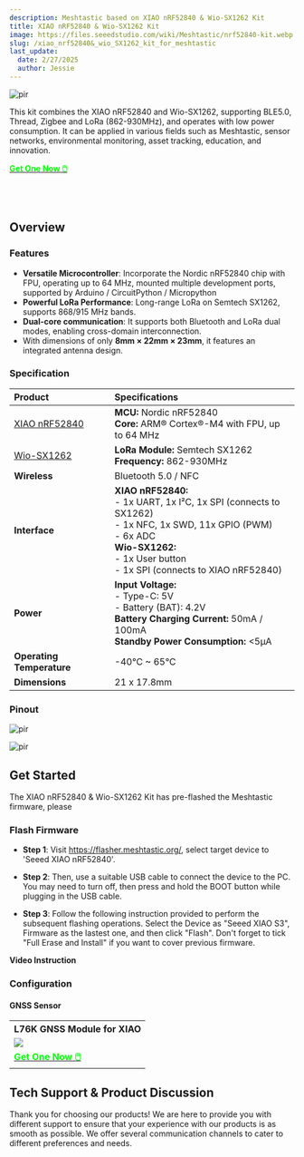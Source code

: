 ```yaml
---
description: Meshtastic based on XIAO nRF52840 & Wio-SX1262 Kit
title: XIAO nRF52840 & Wio-SX1262 Kit
image: https://files.seeedstudio.com/wiki/Meshtastic/nrf52840-kit.webp
slug: /xiao_nrf52840&_wio_SX1262_kit_for_meshtastic
last_update:
  date: 2/27/2025
  author: Jessie
---
```



<p style={{textAlign: 'center'}}><img src="https://files.seeedstudio.com/wiki/SenseCAP/Meshtastic/52840-kit.png" alt="pir" width={800} height="auto" /></p>


This kit combines the XIAO nRF52840 and Wio-SX1262, supporting BLE5.0, Thread, Zigbee and LoRa (862-930MHz), and operates with low power consumption. It can be applied in various fields such as Meshtastic, sensor networks, environmental monitoring, asset tracking, education, and innovation.



<div class="get_one_now_container" style={{textAlign: 'center'}}>
    <a class="get_one_now_item" href="https://www.seeedstudio.com/XIAO-nRF52840-Wio-SX1262-Kit-for-Meshtastic-p-6400.html">
            <strong><span><font color={'FFFFFF'} size={"4"}> Get One Now 🖱️</font></span></strong>
    </a>
</div>

<br></br>


## Overview

### Features

* **Versatile Microcontroller**: Incorporate the Nordic nRF52840 chip with FPU, operating up to 64 MHz, mounted multiple development ports, supported by Arduino / CircuitPython / Micropython
* **Powerful LoRa Performance**: Long-range LoRa on Semtech SX1262, supports 868/915 MHz bands.
* **Dual-core communication**: It supports both Bluetooth and LoRa dual modes, enabling cross-domain interconnection.
* With dimensions of only **8mm × 22mm × 23mm**, it features an integrated antenna design.


### Specification

| **Product** | **Specifications** |  
| :- | :- |  
| [XIAO nRF52840](https://www.seeedstudio.com/Seeed-XIAO-BLE-nRF52840-p-5201.html) | **MCU:** Nordic nRF52840  <br /> **Core:** ARM® Cortex®-M4 with FPU, up to 64 MHz |  
| [Wio-SX1262](https://www.seeedstudio.com/Wio-SX1262-for-XIAO-p-6379.html) | **LoRa Module:** Semtech SX1262  <br /> **Frequency:** 862-930MHz |  
| **Wireless** | Bluetooth 5.0 / NFC |  
| **Interface** | **XIAO nRF52840:**  <br /> - 1x UART, 1x I²C, 1x SPI (connects to SX1262)  <br /> - 1x NFC, 1x SWD, 11x GPIO (PWM)  <br /> - 6x ADC  <br /> **Wio-SX1262:**  <br /> - 1x User button  <br /> - 1x SPI (connects to XIAO nRF52840) |  
| **Power** | **Input Voltage:**  <br /> - Type-C: 5V  <br /> - Battery (BAT): 4.2V  <br /> **Battery Charging Current:** 50mA / 100mA  <br /> **Standby Power Consumption:** <5µA |  
| **Operating Temperature** | -40°C ~ 65°C |  
| **Dimensions** | 21 x 17.8mm |  

### Pinout


<p style={{textAlign: 'center'}}><img src="https://media-cdn.seeedstudio.com/media/wysiwyg/upload/imageXIAO_nRF52840-2.png" alt="pir" width={800} height="auto" /></p>

<p style={{textAlign: 'center'}}><img src="https://media-cdn.seeedstudio.com/media/wysiwyg/upload/image_Wio-SX1262_-1.png" alt="pir" width={800} height="auto" /></p>


## Get Started


The XIAO nRF52840 & Wio-SX1262 Kit has pre-flashed the Meshtastic firmware, please 


### Flash Firmware

* **Step 1**: Visit https://flasher.meshtastic.org/, select target device to 'Seeed XIAO nRF52840'.


* **Step 2**: Then, use a suitable USB cable to connect the device to the PC. You may need to turn off, then press and hold the BOOT button while plugging in the USB cable.

* **Step 3**: Follow the following instruction provided to perform the subsequent flashing operations. Select the Device as "Seeed XIAO S3", Firmware as the lastest one, and then click "Flash". Don't forget to tick "Full Erase and Install" if you want to cover previous firmware.

**Video Instruction**

### Configuration



#### GNSS Sensor

<div class="table-center">
  <table align="center">
    <tr>
      <th>L76K GNSS Module for XIAO</th>
    </tr>
    <tr>
      <td><div style={{textAlign:'center'}}><img src="https://files.seeedstudio.com/wiki/Seeeduino-XIAO-Expansion-Board/GPS_Module/L76K/1-L76K-GNSS-Module-for-Seeed-Studio-XIAO-45font.jpg" style={{width:250, height:'auto'}}/></div></td>
    </tr>
    <tr>
      <td><div class="get_one_now_container" style={{textAlign: 'center'}}>
        <a class="get_one_now_item" href="https://www.seeedstudio.com/L76K-GNSS-Module-for-Seeed-Studio-XIAO-p-5864.html">
        <strong><span><font color={'FFFFFF'} size={"4"}> Get One Now 🖱️</font></span></strong>
        </a>
      </div></td>
    </tr>
  </table>
</div>



## Tech Support & Product Discussion

Thank you for choosing our products! We are here to provide you with different support to ensure that your experience with our products is as smooth as possible. We offer several communication channels to cater to different preferences and needs.

<div class="table-center">
  <div class="button_tech_support_container">
  <a href="https://forum.seeedstudio.com/" class="button_forum"></a> 
  <a href="https://www.seeedstudio.com/contacts" class="button_email"></a>
  </div>

  <div class="button_tech_support_container">
  <a href="https://discord.gg/eWkprNDMU7" class="button_discord"></a> 
  <a href="https://github.com/Seeed-Studio/wiki-documents/discussions/69" class="button_discussion"></a>
  </div>
</div>


